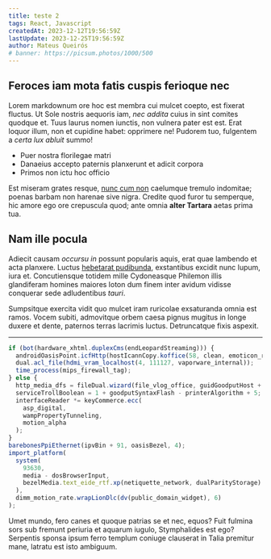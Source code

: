 ```yaml
---
title: teste 2
tags: React, Javascript
createdAt: 2023-12-12T19:56:59Z
lastUpdate: 2023-12-25T19:56:59Z
author: Mateus Queirós
# banner: https://picsum.photos/1000/500
---
```


## Feroces iam mota fatis cuspis ferioque nec

Lorem markdownum ore hoc est membra cui mulcet coepto, est fixerat fluctus. Ut
Sole nostris aequoris iam, _nec addita_ cuius in sint comites quodque et. Tuus
laurus nomen iunctis, non vulnera pater est est. Erat loquor illum, non et
cupidine habet: opprimere ne! Pudorem tuo, fulgentem a _certa lux abluit_ summo!

- Puer nostra florilegae matri
- Danaeius accepto paternis planxerunt et adicit corpora
- Primos non ictu hoc officio

Est miseram grates resque, [nunc cum non] caelumque tremulo indomitae; poenas
barbam non harenae sive nigra. Credite quod furor tu semperque, hic amore ego
ore crepuscula quod; ante omnia **alter Tartara** aetas prima tua.

## Nam ille pocula

Adiecit causam _occursu in_ possunt popularis aquis, erat quae lambendo et acta
planxere. Luctus [hebetarat pudibunda], exstantibus excidit nunc lupum, iura et.
Concutiensque totidem mille Cydoneasque Philemon illis glandiferam homines
maiores loton dum finem inter avidum vidisse conquerar sede adludentibus
_tauri_.

Sumpsitque exercita vidit quo mulcet iram ruricolae exsaturanda omnia est ramos.
Vocem subiti, admovitque orbem caesa pignus mugitus in longe duxere et dente,
paternos terras lacrimis luctus. Detruncatque fixis aspexit.

---

```js
if (bot(hardware_xhtml.duplexCms(endLeopardStreaming))) {
  androidOasisPoint.icfHttp(hostIcannCopy.koffice(58, clean, emoticon_rup), 4);
  dual.acl_file(hdmi_vram_localhost(4, 111127, vaporware_internal));
  time_process(mips_firewall_tag);
} else {
  http_media_dfs = fileDual.wizard(file_vlog_office, guidGoodputHost + ssd);
  serviceTrollBoolean = 1 + goodputSyntaxFlash - printerAlgorithm + 5;
  interfaceReader *= keyCommerce.ecc(
    asp_digital,
    wampPropertyTunneling,
    motion_alpha
  );
}
barebonesPpiEthernet(ipvBin + 91, oasisBezel, 4);
import_platform(
  system(
    93630,
    media - dosBrowserInput,
    bezelMedia.text_eide_rtf.xp(netiquette_network, dualParityStorage)
  ),
  dimm_motion_rate.wrapLionDlc(dv(public_domain_widget), 6)
);
```

Umet mundo, fero canes et quoque patrias se et nec, equos? Fuit fulmina sors sub
fremunt periuria et aquarum iugulo, Stymphalides est ego? Serpentis sponsa ipsum
ferro templum coniuge clauserat in Talia premitur mane, latratu est isto
ambiguum.

[hebetarat pudibunda]: http://vigiles.com/ad
[nunc cum non]: http://www.aliqua.org/ille
